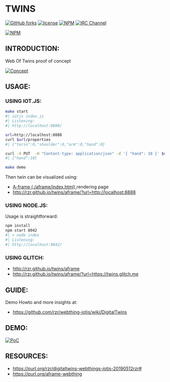 # TWINS #

[![GitHub forks](https://img.shields.io/github/forks/rzr/twins.svg?style=social&label=Fork&maxAge=2592000)](https://GitHub.com/rzr/twins/network/)
[![license](https://img.shields.io/badge/license-MPL--2.0-blue.svg)](LICENSE)
[![NPM](https://img.shields.io/npm/v/twins.svg)](https://www.npmjs.com/package/twins)
[![IRC Channel](https://img.shields.io/badge/chat-on%20freenode-brightgreen.svg)](https://kiwiirc.com/client/irc.freenode.net/#tizen)

[![NPM](https://nodei.co/npm/twins.png)](https://npmjs.org/package/twins)


## INTRODUCTION: ##

Web Of Twins proof of concept

[![Concept](https://image.slidesharecdn.com/web-of-twins-20190604rzr-190604205255/95/weboftwins20190604rzr-1-638.jpg)](http://www.slideshare.net/slideshow/embed_code/key/16GRRsNuiRCfa6#weboftwins20190604rzr# "weboftwins20190604rzr")


## USAGE: ##

### USING IOT.JS: ###

```sh
make start
#| iotjs index.js 
#| Listening:
#| http://localhost:8888/

url=http://localhost:8888
curl $url/properties
#| {"torso":0,"shoulder":0,"arm":0,"hand":0}

curl -X PUT  -H "Content-type: application/json" -d '{ "hand": 10 }' $url/properties/hand
#| {"hand":10}

make demo
```

Then twin can be visualized using:

* [A-frame (./aframe/index.html) ](./aframe/index.html) rendering page
* <http://rzr.github.io/twins/aframe/?url=http://localhost:8888>


### USING NODE.JS: ###

Usage is straightforward:

```sh
npm install
npm start 8042
#| > node index
#| Listening:
#| http://localhost:8842/
```

### USING GLITCH: ###

* <http://rzr.github.io/twins/aframe>
* <http://rzr.github.io/twins/aframe/?url=https://twins.glitch.me>


## GUIDE: ##

Demo Howto and more insights at:

* <https://github.com/rzr/webthing-iotjs/wiki/DigitalTwins>


## DEMO: ##

[![PoC](https://i.giphy.com/media/XCsnIn6WlWNOeT2etZ/giphy.gif)](https://purl.org/rzr/digitaltwins-webthings-iotjs-20190512rzr#digitaltwins-webthings-iotjs-20190512rzr# "digitaltwins-webthings-iotjs-20190512rzr")


## RESOURCES: ##

* <https://purl.org/rzr/digitaltwins-webthings-iotjs-20190512rzr#>
* <https://purl.org/aframe-webthing>
